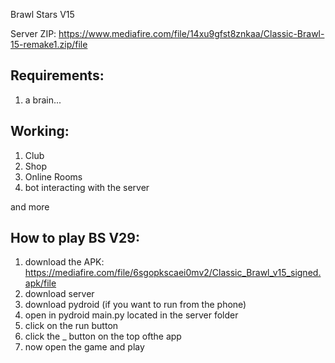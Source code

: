 Brawl Stars V15

Server ZIP: https://www.mediafire.com/file/14xu9gfst8znkaa/Classic-Brawl-15-remake1.zip/file

## Requirements: ##
1. a brain...

## Working: ##
1. Club
2. Shop
3. Online Rooms
4. bot interacting with the server
   
and more

## How to play BS V29: ##
1. download the APK: https://mediafire.com/file/6sgopkscaei0mv2/Classic_Brawl_v15_signed.apk/file
2. download server
3. download pydroid (if you want to run from the phone)
4. open in pydroid main.py located in the server folder
5. click on the run button
6. click the _ button on the top ofthe app
7. now open the game and play


